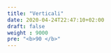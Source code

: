 ```yaml
---
title: "Verticali"
date: 2020-04-24T22:47:10+02:00
draft: false
weight : 9000
pre: "<b>90 </b>"
---
```




